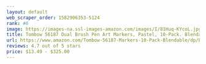 ```yaml
---
layout: default 
﻿web_scraper_order: 1582906353-5124
rank: #6
image: https://images-na.ssl-images-amazon.com/images/I/81Huq-KYcoL.jpg
title: Tombow 56187 Dual Brush Pen Art Markers, Pastel, 10-Pack. Blendable, Brush and Fine Tip…
url: https://www.amazon.com/Tombow-56187-Markers-10-Pack-Blendable/dp/B07581CXYK/ref=zg_mw_arts-crafts_6?_encoding=UTF8&psc=1&refRID=AC0VFVM6SB4FTE33VGXN
reviews: 4.7 out of 5 stars
price: $13.49 - $325.00
---
```

